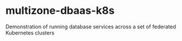 # multizone-dbaas-k8s
Demonstration of running database services across a set of federated Kubernetes clusters
